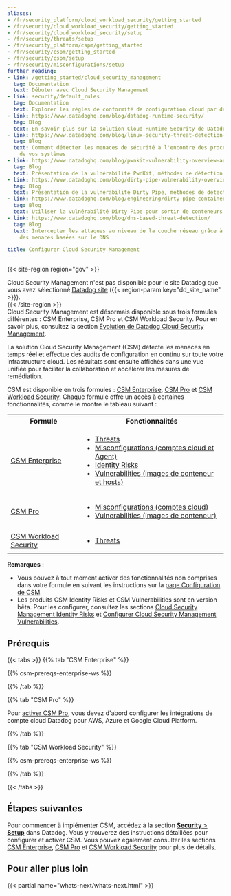 ```yaml
---
aliases:
- /fr/security_platform/cloud_workload_security/getting_started
- /fr/security/cloud_workload_security/getting_started
- /fr/security/cloud_workload_security/setup
- /fr/security/threats/setup
- /fr/security_platform/cspm/getting_started
- /fr/security/cspm/getting_started
- /fr/security/cspm/setup
- /fr/security/misconfigurations/setup
further_reading:
- link: /getting_started/cloud_security_management
  tag: Documentation
  text: Débuter avec Cloud Security Management
- link: security/default_rules
  tag: Documentation
  text: Explorer les règles de conformité de configuration cloud par défaut
- link: https://www.datadoghq.com/blog/datadog-runtime-security/
  tag: Blog
  text: En savoir plus sur la solution Cloud Runtime Security de Datadog
- link: https://www.datadoghq.com/blog/linux-security-threat-detection-datadog/
  tag: Blog
  text: Comment détecter les menaces de sécurité à l'encontre des processus Linux
    de vos systèmes
- link: https://www.datadoghq.com/blog/pwnkit-vulnerability-overview-and-remediation/
  tag: Blog
  text: Présentation de la vulnérabilité PwnKit, méthodes de détection et remédiation
- link: https://www.datadoghq.com/blog/dirty-pipe-vulnerability-overview-and-remediation/
  tag: Blog
  text: Présentation de la vulnérabilité Dirty Pipe, méthodes de détection et remédiation
- link: https://www.datadoghq.com/blog/engineering/dirty-pipe-container-escape-poc/
  tag: Blog
  text: Utiliser la vulnérabilité Dirty Pipe pour sortir de conteneurs
- link: https://www.datadoghq.com/blog/dns-based-threat-detection/
  tag: Blog
  text: Intercepter les attaques au niveau de la couche réseau grâce à la détection
    des menaces basées sur le DNS

title: Configurer Cloud Security Management
---
```


{{< site-region region="gov" >}}
<div class="alert alert-warning">Cloud Security Management n'est pas disponible pour le site Datadog que vous avez sélectionné <a href="/getting_started/site">Datadog site</a> ({{< region-param key="dd_site_name" >}}).</div>
{{< /site-region >}}

<div class="alert alert-info">Cloud Security Management est désormais disponible sous trois formules différentes : CSM Enterprise, CSM Pro et CSM Workload Security. Pour en savoir plus, consultez la section <a href="https://www.datadoghq.com/blog/cloud-security-management-changes/">Évolution de Datadog Cloud Security Management</a>.</div>

La solution Cloud Security Management (CSM) détecte les menaces en temps réel et effectue des audits de configuration en continu sur toute votre infrastructure cloud. Les résultats sont ensuite affichés dans une vue unifiée pour faciliter la collaboration et accélérer les mesures de remédiation.

CSM est disponible en trois formules : [CSM Enterprise][1], [CSM Pro][2] et [CSM Workload Security][3]. Chaque formule offre un accès à certaines fonctionnalités, comme le montre le tableau suivant :

<table>
    <tr>
        <th>Formule</th>
        <th>Fonctionnalités</th>
    </tr>
    <tr>
        <td><a href="/security/cloud_security_management/setup/csm_enterprise">CSM Enterprise</a></td>
        <td><ul><li style="font-size:16px"><a href="/security/threats">Threats</a></li><li style="font-size:16px"><a href="/security/misconfigurations">Misconfigurations (comptes cloud et Agent)</a></li><li style="font-size:16px"><a href="/security/identity_risks">Identity Risks</a></li><li style="font-size:16px"><a href="/security/infrastructure_vulnerabilities">Vulnerabilities (images de conteneur et hosts)</a></li></ul></td>
    </tr>
    <tr>
        <td><a href="/security/cloud_security_management/setup/csm_pro">CSM Pro</a></td>
        <td><ul><li style="font-size:16px"><a href="/security/misconfigurations">Misconfigurations (comptes cloud)</a></li><li style="font-size:16px"><a href="/security/infrastructure_vulnerabilities">Vulnerabilities (images de conteneur)</a></li></ul></td>
    </tr>
    <tr>
        <td><a href="/security/cloud_security_management/setup/csm_workload_security">CSM Workload Security</a></td>
        <td><ul><li style="font-size:16px"><a href="/security/threats">Threats</a></li></ul></td>
    </tr>
</table>

**Remarques** :

- Vous pouvez à tout moment activer des fonctionnalités non comprises dans votre formule en suivant les instructions sur la [page Configuration de CSM][4].
- Les produits CSM Identity Risks et CSM Vulnerabilities sont en version bêta. Pour les configurer, consultez les sections [Cloud Security Management Identity Risks][5] et [Configurer Cloud Security Management Vulnerabilities][6].

## Prérequis

{{< tabs >}}
{{% tab "CSM Enterprise" %}}

{{% csm-prereqs-enterprise-ws %}}

{{% /tab %}}

{{% tab "CSM Pro" %}}

Pour [activer CSM Pro][1], vous devez d'abord configurer les intégrations de compte cloud Datadog pour AWS, Azure et Google Cloud Platform.

[1]: /fr/security/cloud_security_management/setup/csm_pro

{{% /tab %}}

{{% tab "CSM Workload Security" %}}

{{% csm-prereqs-enterprise-ws %}}

{{% /tab %}}

{{< /tabs >}}

## Étapes suivantes

Pour commencer à implémenter CSM, accédez à la section [**Security** > **Setup**][3] dans Datadog. Vous y trouverez des instructions détaillées pour configurer et activer CSM. Vous pouvez également consulter les sections [CSM Enterprise][1], [CSM Pro][2] et [CSM Workload Security][3] pour plus de détails.

## Pour aller plus loin

{{< partial name="whats-next/whats-next.html" >}}

[1]: /fr/security/cloud_security_management/setup/csm_enterprise
[2]: /fr/security/cloud_security_management/setup/csm_pro
[3]: /fr/security/cloud_security_management/setup/csm_workload_security
[4]: https://app.datadoghq.com/security/configuration/csm/setup
[5]: /fr/security/identity_risks/#setup
[6]: /fr/security/infrastructure_vulnerabilities/setup
